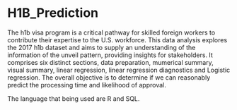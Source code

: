 # H1B_Prediction

The h1b visa program is a critical pathway for skilled foreign workers to contribute their expertise to the U.S. workforce. This data analysis explores the 2017 h1b dataset and aims to supply an understanding of the information of the unveil pattern, providing insights for stakeholders. It comprises six distinct sections, data preparation, mumerical summary, visual summary, linear regression, linear regression diagnostics and Logistic regression. The overall objective is to determine if we can reasonably predict the processing time and likelihood of approval.

The language that being used are R and SQL. 
